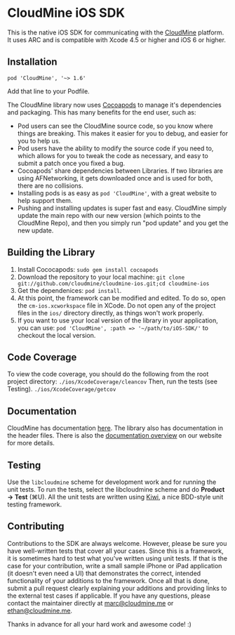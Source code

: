 CloudMine iOS SDK
=================

This is the native iOS SDK for communicating with the [CloudMine](https://cloudmine.me/) platform. It uses ARC and is compatible with Xcode 4.5 or higher and iOS 6 or higher.

Installation
------------

`pod 'CloudMine', '~> 1.6'`

Add that line to your Podfile.

The CloudMine library now uses [Cocoapods](http://cocoapods.org/) to manage it's dependencies and packaging. This has many benefits for the end user, such as:

* Pod users can see the CloudMine source code, so you know where things are breaking. This makes it easier for you to debug, and easier for you to help us.
* Pod users have the ability to modify the source code if you need to, which allows for you to tweak the code as necessary, and easy to submit a patch once you fixed a bug.
* Cocoapods' share dependencies between Libraries. If two libraries are using AFNetworking, it gets downloaded once and is used for both, there are no collisions.
* Installing pods is as easy as `pod 'CloudMine'`, with a great website to help support them.
* Pushing and installing updates is super fast and easy. CloudMine simply update the main repo with our new version (which points to the CloudMine Repo), and then you simply run "pod update" and you get the new update.

Building the Library
--------------------

1. Install Cococapods: `sudo gem install cocoapods`
1. Download the repository to your local machine: `git clone git://github.com/cloudmine/cloudmine-ios.git;cd cloudmine-ios`
2. Get the dependenices: `pod install`.
3. At this point, the framework can be modified and edited. To do so, open the `cm-ios.xcworkspace` file in XCode. Do not open any of the project files in the `ios/` directory directly, as things won't work properly.
4. If you want to use your local version of the library in your application, you can use: `pod 'CloudMine', :path => '~/path/to/iOS-SDK/'` to checkout the local version.


Code Coverage
-------------
To view the code coverage, you should do the following from the root project directory:
`./ios/XcodeCoverage/cleancov`
Then, run the tests (see Testing).
`./ios/XcodeCoverage/getcov`

Documentation
-------------

CloudMine has documentation [here](https://cloudmine.me/docs/ios). The library also has documentation in the header files. There is also the [documentation overview](http://cloudmine.me/developer_zone#ios/overview) on our website for more details.

## Testing ##
Use the `libcloudmine` scheme for development work and for running the unit tests. To run the tests, select the libcloudmine scheme and do **Product -> Test** (⌘U). All the unit tests are written using [Kiwi](https://github.com/allending/Kiwi/wiki), a nice BDD-style unit testing framework.


Contributing
------------

Contributions to the SDK are always welcome. However, please be sure you have well-written tests that cover all your cases. Since this is a framework, it is sometimes hard to test what you've written using unit tests. If that is the case for your contribution, write a small sample iPhone or iPad application (it doesn't even need a UI) that demonstrates the correct, intended functionality of your additions to the framework. Once all that is done, submit a pull request clearly explaining your additions and providing links to the external test cases if applicable. If you have any questions, please contact the maintainer directly at marc@cloudmine.me or ethan@cloudmine.me.

Thanks in advance for all your hard work and awesome code! :)

